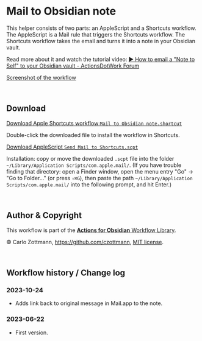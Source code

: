 # Mail to Obsidian note

This helper consists of two parts: an AppleScript and a Shortcuts workflow. The AppleScript is a Mail rule that triggers the Shortcuts workflow. The Shortcuts workflow takes the email and turns it into a note in your Obsidian vault.

Read more about it and watch the tutorial video: [▶️ How to email a "Note to Self" to your Obsidian vault - ActionsDotWork Forum](https://forum.actions.work/t/how-to-email-a-note-to-self-to-your-obsidian-vault/23)

[Screenshot of the workflow](<Mail to Obsidian note.png>)

&nbsp;

## Download

[Download Apple Shortcuts workflow `Mail to Obsidian note.shortcut`](<Mail to Obsidian note.shortcut?raw=1>)

Double-click the downloaded file to install the workflow in Shortcuts.

[Download AppleScript `Send Mail to Shortcuts.scpt`](<Send Mail to Shortcuts.scpt?raw=1>)

Installation: copy or move the downloaded `.scpt` file into the folder `~/Library/Application Scripts/com.apple.mail/`. (If you have trouble finding that directory: open a Finder window, open the menu entry "Go" → "Go to Folder…" (or press `⇧⌘G`), then paste the path `~/Library/Application Scripts/com.apple.mail/` into the following prompt, and hit Enter.)

&nbsp;

## Author & Copyright

This workflow is part of the [**Actions for Obsidian** Workflow Library](https://actions.work/actions-for-obsidian/workflows).

&copy; Carlo Zottmann, https://github.com/czottmann, [MIT license](../LICENSE).

&nbsp;

## Workflow history / Change log

### 2023-10-24

- Adds link back to original message in Mail.app to the note.

### 2023-06-22

- First version.
